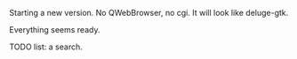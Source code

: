 Starting a new version. No QWebBrowser, no cgi. It will look like deluge-gtk.

Everything seems ready.

TODO list: a search.